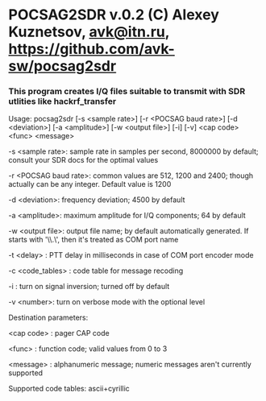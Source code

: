 # POCSAG2SDR v.0.2 (C) Alexey Kuznetsov, avk@itn.ru, https://github.com/avk-sw/pocsag2sdr
### This program creates I/Q files suitable to transmit with SDR utlities like hackrf_transfer

Usage: pocsag2sdr [-s \<sample rate\>] [-r \<POCSAG baud rate\>] [-d \<deviation\>] [-a \<amplitude\>] [-w \<output file\>] [-i] [-v] \<cap code\> \<func\> \<message\>

-s \<sample rate\>: sample rate in samples per second, 8000000 by default; consult your SDR docs for the optimal values

-r \<POCSAG baud rate\>: common values are 512, 1200 and 2400; though actually can be any integer. Default value is 1200

-d \<deviation\>: frequency deviation; 4500 by default

-a \<amplitude\>: maximum amplitude for I/Q components; 64 by default

-w \<output file\>: output file name; by default automatically generated. If starts with '\\\\.\\', then it's treated as COM port name

-t \<delay\> : PTT delay in milliseconds in case of COM port encoder mode

-c \<code_tables\> : code table for message recoding

-i : turn on signal inversion; turned off by default

-v \<number\>: turn on verbose mode with the optional level <number>

Destination parameters:

\<cap code\> : pager CAP code

\<func\> : function code; valid values from 0 to 3

\<message\> : alphanumeric message; numeric messages aren't currently supported

Supported code tables: ascii+cyrillic
